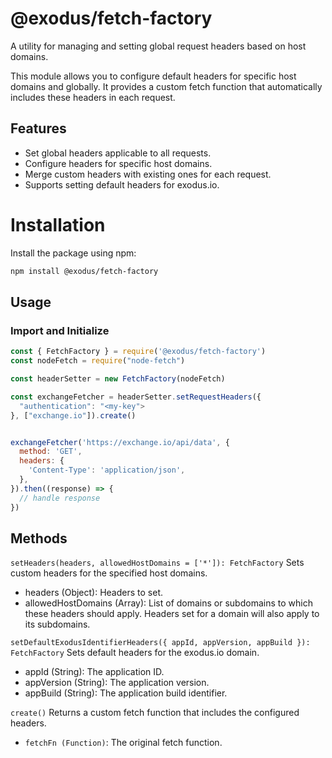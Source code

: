 # @exodus/fetch-factory

A utility for managing and setting global request headers based on host domains.

This module allows you to configure default headers for specific host domains and globally. It provides a custom fetch function that automatically includes these headers in each request.

## Features

- Set global headers applicable to all requests.
- Configure headers for specific host domains.
- Merge custom headers with existing ones for each request.
- Supports setting default headers for exodus.io.

# Installation

Install the package using npm:

```bash
npm install @exodus/fetch-factory
```

## Usage

### Import and Initialize

```javascript
const { FetchFactory } = require('@exodus/fetch-factory')
const nodeFetch = require("node-fetch")

const headerSetter = new FetchFactory(nodeFetch)

const exchangeFetcher = headerSetter.setRequestHeaders({
  "authentication": "<my-key">
}, ["exchange.io"]).create()


exchangeFetcher('https://exchange.io/api/data', {
  method: 'GET',
  headers: {
    'Content-Type': 'application/json',
  },
}).then((response) => {
  // handle response
})

```

## Methods

`setHeaders(headers, allowedHostDomains = ['*']): FetchFactory`
Sets custom headers for the specified host domains.

- headers (Object): Headers to set.
- allowedHostDomains (Array): List of domains or subdomains to which these headers should apply. Headers set for a domain will also apply to its subdomains.

`setDefaultExodusIdentifierHeaders({ appId, appVersion, appBuild }): FetchFactory`
Sets default headers for the exodus.io domain.

- appId (String): The application ID.
- appVersion (String): The application version.
- appBuild (String): The application build identifier.

`create()`
Returns a custom fetch function that includes the configured headers.

- `fetchFn (Function)`: The original fetch function.

